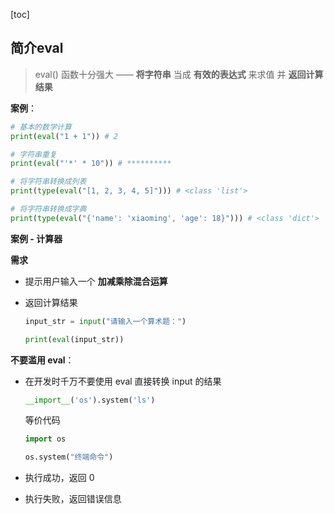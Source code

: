 [toc]

## 简介eval

> eval() 函数十分强大 —— **将字符串** 当成 **有效的表达式** 来求值 并 **返回计算结果**

**案例**：

```python
# 基本的数学计算
print(eval("1 + 1")) # 2

# 字符串重复
print(eval("'*' * 10")) # **********

# 将字符串转换成列表
print(type(eval("[1, 2, 3, 4, 5]"))) # <class 'list'>

# 将字符串转换成字典
print(type(eval("{'name': 'xiaoming', 'age': 18}"))) # <class 'dict'>
```

**案例 - 计算器**

**需求**

- 提示用户输入一个 **加减乘除混合运算**

- 返回计算结果

  ```python
  input_str = input("请输入一个算术题：")
  
  print(eval(input_str))
  ```

**不要滥用 eval**：

- 在开发时千万不要使用 eval 直接转换 input 的结果

  ```python
  __import__('os').system('ls')
  ```

  等价代码

  ```python
  import os
  
  os.system("终端命令")
  ```

- 执行成功，返回 0

- 执行失败，返回错误信息